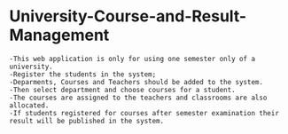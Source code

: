 # University-Course-and-Result-Management

 

	-This web application is only for using one semester only of a university.
	-Register the students in the system;
	-Deparments, Courses and Teachers should be added to the system.
	-Then select department and choose courses for a student.
	-The courses are assigned to the teachers and classrooms are also allocated.
	-If students registered for courses after semester examination their result will be published in the system.
